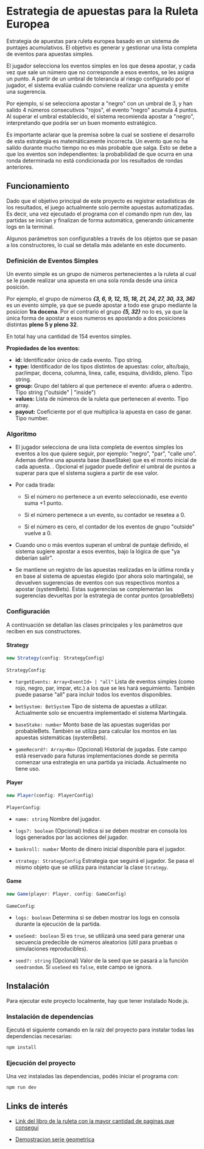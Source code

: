 # Estrategia de apuestas para la Ruleta Europea

Estrategia de apuestas para ruleta europea basado en un sistema de puntajes acumulativos. El objetivo es generar y gestionar una lista completa de eventos para apuestas simples.

El jugador selecciona los eventos simples en los que desea apostar, y cada vez que sale un número que no corresponde a esos eventos, se les asigna un punto. A partir de un umbral de tolerancia al riesgo configurado por el jugador, el sistema evalúa cuándo conviene realizar una apuesta y emite una sugerencia.

Por ejemplo, si se selecciona apostar a "negro" con un umbral de 3, y han salido 4 números consecutivos "rojos", el evento "negro" acumula 4 puntos. Al superar el umbral establecido, el sistema recomienda apostar a "negro", interpretando que podría ser un buen momento estratégico.

Es importante aclarar que la premisa sobre la cual se sostiene el desarrollo de esta estrategia es matemáticamente incorrecta. Un evento que no ha salido durante mucho tiempo no es más probable que salga. Esto se debe a que los eventos son independientes: la probabilidad de que ocurra en una ronda determinada no está condicionada por los resultados de rondas anteriores.

## Funcionamiento

Dado que el objetivo principal de este proyecto es registrar estadísticas de los resultados, el juego actualmente solo permite apuestas automatizadas. Es decir, una vez ejecutado el programa con el comando npm run dev, las partidas se inician y finalizan de forma automática, generando únicamente logs en la terminal.

Algunos parámetros son configurables a través de los objetos que se pasan a los constructores, lo cual se detalla más adelante en este documento.

### Definición de Eventos Simples

Un evento simple es un grupo de números pertenecientes a la ruleta al cual se le puede realizar una apuesta en una sola ronda desde una única posición.

Por ejemplo, el grupo de números **_{3, 6, 9, 12, 15, 18, 21, 24, 27, 30, 33, 36}_** es un evento simple, ya que se puede apostar a todo ese grupo mediante la posicion **1ra docena**. Por el contrario el grupo **_{5, 32}_** no lo es, ya que la única forma de apostar a esos numeros es apostando a dos posiciones distintas **pleno 5 y pleno 32**.

En total hay una cantidad de 154 eventos simples.

**Propiedades de los eventos:**

- **id:** Identificador único de cada evento. Tipo string.
- **type:** Identificador de los tipos distintos de apuestas: color, alto/bajo, par/impar, docena, columna, linea, calle, esquina, dividido, pleno. Tipo string.
- **group:** Grupo del tablero al que pertenece el evento: afuera o adentro. Tipo string ("outside" | "inside")
- **values:** Lista de números de la ruleta que pertenecen al evento. Tipo array.
- **payout:** Coeficiente por el que multiplica la apuesta en caso de ganar. Tipo number.

### Algoritmo

- El jugador selecciona de una lista completa de eventos simples los eventos a los que quiere seguir, por ejemplo: "negro", "par", "calle uno". Ademas define una apuesta base (baseStake) que es el monto inicial de cada apuesta. .
  Opcional el jugador puede definir el umbral de puntos a superar para que el sistema sugiera a partir de ese valor.

- Por cada tirada:

  - Si el número no pertenece a un evento seleccionado, ese evento suma +1 punto.

  - Si el número pertenece a un evento, su contador se resetea a 0.

  - Si el número es cero, el contador de los eventos de grupo "outside" vuelve a 0.

- Cuando uno o más eventos superan el umbral de puntaje definido, el sistema sugiere apostar a esos eventos, bajo la lógica de que "ya deberían salir".

- Se mantiene un registro de las apuestas realizadas en la útlima ronda y en base al sistema de apuestas elegido (por ahora solo martingala), se devuelven sugerencias de eventos con sus respectivos montos a apostar (systemBets). Estas sugerencias se complementan las sugerencias devueltas por la estrategia de contar puntos (proableBets)

### Configuración

A continuación se detallan las clases principales y los parámetros que reciben en sus constructores.

#### Strategy

```typescript
new Strategy(config: StrategyConfig)
```

`StrategyConfig`:

- `targetEvents: Array<EventId> | "all"`
  Lista de eventos simples (como rojo, negro, par, impar, etc.) a los que se les hará seguimiento. También puede pasarse "all" para incluir todos los eventos disponibles.

- `betSystem: BetSystem`
  Tipo de sistema de apuestas a utilizar. Actualmente solo se encuentra implementado el sistema Martingala.

- `baseStake: number`
  Monto base de las apuestas sugeridas por probableBets. También se utiliza para calcular los montos en las apuestas sistemáticas (systemBets).

- `gameRecord?: Array<No>`
  (Opcional) Historial de jugadas. Este campo está reservado para futuras implementaciones donde se permita comenzar una estrategia en una partida ya iniciada. Actualmente no tiene uso.

#### Player

```typescript
new Player(config: PlayerConfig)
```

`PlayerConfig`:

- `name: string`
  Nombre del jugador.

- `logs?: boolean`
  (Opcional) Indica si se deben mostrar en consola los logs generados por las acciones del jugador.

- `bankroll: number`
  Monto de dinero inicial disponible para el jugador.

- `strategy: StrategyConfig`
  Estrategia que seguirá el jugador. Se pasa el mismo objeto que se utiliza para instanciar la clase `Strategy`.

#### Game

```typescript
new Game(player: Player, config: GameConfig)
```

`GameConfig`:

- `logs: boolean`
  Determina si se deben mostrar los logs en consola durante la ejecución de la partida.

- `useSeed: boolean`
  Si es `true`, se utilizará una seed para generar una secuencia predecible de números aleatorios (útil para pruebas o simulaciones reproducibles).

- `seed?: string`
  (Opcional) Valor de la seed que se pasará a la función `seedrandom`. Si `useSeed` es `false`, este campo se ignora.

## Instalación

Para ejecutar este proyecto localmente, hay que tener instalado Node.js.

### Instalación de dependencias

Ejecutá el siguiente comando en la raíz del proyecto para instalar todas las dependencias necesarias:

```bash
npm install
```

### Ejecución del proyecto

Una vez instaladas las dependencias, podés iniciar el programa con:

```bash
npm run dev
```

## Links de interés

- [Link del libro de la ruleta con la mayor cantidad de paginas que conseguí](https://books.google.com.py/books?id=yOhB9TaH-vwC&printsec=frontcover#v=onepage&q&f=false)

- [Demostracion serie geometrica](<https://espanol.libretexts.org/Matematicas/Analisis/Variables_complejas_con_aplicaciones_(Orloff)/08%3A_Serie_Taylor_y_Laurent/8.01%3A_Serie_Geom%C3%A9trica>)
